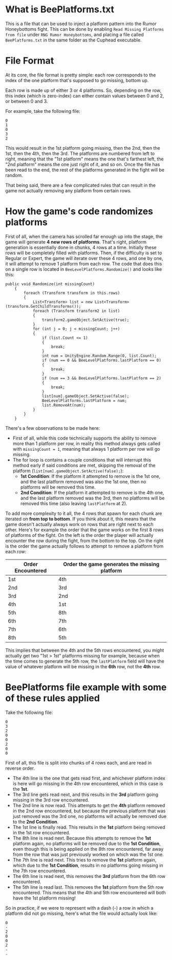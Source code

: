 # What is BeePlatforms.txt
This is a file that can be used to inject a platform pattern into the Rumor Honeybottoms fight. This can be done by enabling `Read Missing Platforms from file` under `RNG Rumor Honeybottoms`, and placing a file called `BeePlatforms.txt` in the same folder as the Cuphead executable.

# File Format
At its core, the file format is pretty simple: each row corresponds to the index of the one platform that's supposed to go missing, bottom up.

Each row is made up of either 3 or 4 platforms. So, depending on the row, this index (which is zero-index) can either contain values between 0 and 2, or between 0 and 3.

For example, take the following file:
```
0
1
0
3
2
```

This would result in the 1st platform going missing, then the 2nd, then the 1st, then the 4th, then the 3rd.
The platforms are numbered from left to right, meaning that the "1st platform" means the one that's farthest left, the "2nd platform" means the one just right of it, and so on.
Once the file has been read to the end, the rest of the platforms generated in the fight will be random.

That being said, there are a few complicated rules that can result in the game not actually removing any platform from certain rows.

# How the game's code randomizes platforms

First of all, when the camera has scrolled far enough up into the stage, the game will generate **4 new rows of platforms**. That's right, platform generation is essentially done in chunks, 4 rows at a time.
Initially these rows will be completely filled with platforms.
Then, if the difficulty is set to Regular or Expert, the game will iterate over these 4 rows, and one by one, it will attempt to remove 1 platform from each row.
The code that does this on a single row is located in `BeeLevelPlatforms.Randomize()` and looks like this:

```
public void Randomize(int missingCount)
	{
		foreach (Transform transform in this.rows)
		{
			List<Transform> list = new List<Transform>(transform.GetChildTransforms());
			foreach (Transform transform2 in list)
			{
				transform2.gameObject.SetActive(true);
			}
			for (int j = 0; j < missingCount; j++)
			{
				if (list.Count <= 1)
				{
					break;
				}
				int num = UnityEngine.Random.Range(0, list.Count);
				if (num == 0 && BeeLevelPlatforms.lastPlatform == 0)
				{
					break;
				}
				if (num == 3 && BeeLevelPlatforms.lastPlatform == 2)
				{
					break;
				}
				list[num].gameObject.SetActive(false);
				BeeLevelPlatforms.lastPlatform = num;
				list.RemoveAt(num);
			}
		}
	}
```

There's a few observations to be made here:
* First of all, while this code technically supports the ability to remove more than 1 platform per row, in reality this method always gets called with `missingCount = 1`, meaning that always 1 platform per row will go missing.
* The for loop is contains a couple conditions that will interrupt this method early if said conditions are met, skipping the removal of the platform (`list[num].gameObject.SetActive(false);`):
  * **1st Condition**: If the platform it attempted to remove is the 1st one, and the last platform removed was also the 1st one, then no platforms will be removed this time.
  * **2nd Condition**: If the platform it attempted to remove is the 4th one, and the last platform removed was the 3rd, then no platforms will be removed this time (also leaving `lastPlatform` at 2).

To add more complexity to it all, the 4 rows that spawn for each chunk are iterated on **from top to bottom**.
If you think about it, this means that the game doesn't actually always work on rows that are right next to each other. Here's for example the order that the game works on the first 8 rows of platforms of the fight. On the left is the order the player will actually encounter the row during the fight, from the bottom to the top. On the right is the order the game actually follows to attempt to remove a platform from each row:

| Order Encountered  | Order the game generates the missing platform |
| ------------------ | --------------------------------------------- |
| 1st                | 4th                                           |
| 2nd                | 3rd                                           |
| 3rd                | 2nd                                           |
| 4th                | 1st                                           |
| 5th                | 8th                                           |
| 6th                | 7th                                           |
| 7th                | 6th                                           |
| 8th                | 5th                                           |

This implies that between the 4th and the 5th rows encountered, you might actually get two "1st > 1st" platforms missing for example, because when the time comes to generate the 5th row, the `lastPlatform` field will have the value of whatever platform will be missing in the **6th** row, not the **4th** row.

# BeePlatforms file example with some of these rules applied

Take the following file:
```
0
3
2
0
0
2
0
0
```

First of all, this file is split into chunks of 4 rows each, and are read in reverse order.
* The 4th line is the one that gets read first, and whichever platform index is here will go missing in the 4th row encountered, which in this case is the **1st**.
* The 3rd line gets read next, and this results in the **3rd** platform going missing in the 3rd row encountered.
* The 2nd line is now read. This attempts to get the **4th** platform removed in the 2nd row encountered, but because the previous platform that was just removed was the 3rd one, no platforms will actually be removed due to the **2nd Condition**.
* The 1st line is finally read. This results in the **1st** platform being removed in the 1st row encountered.
* The 8th line is read next. Because this attempts to remove the **1st** platform again, no platforms will be removed due to the **1st Condition**, even though this is being applied on the 8th row encountered, far away from the row that was just previously worked on which was the 1st one.
* The 7th line is read next. This tries to remove the **1st** platform again, which due to the **1st Condition**, results in no platforms going missing in the 7th row encountered.
* The 6th line is read next, this removes the **3rd** platform from the 6th row encountered.
* The 5th line is read last. This removes the **1st** platform from the 5th row encountered. This means that the 4th and 5th row encountered will both have the 1st platform missing!

So in practice, if we were to represent with a dash (-) a row in which a platform did not go missing, here's what the file would actually look like:
```
0
-
2
0
0
2
-
-
```

